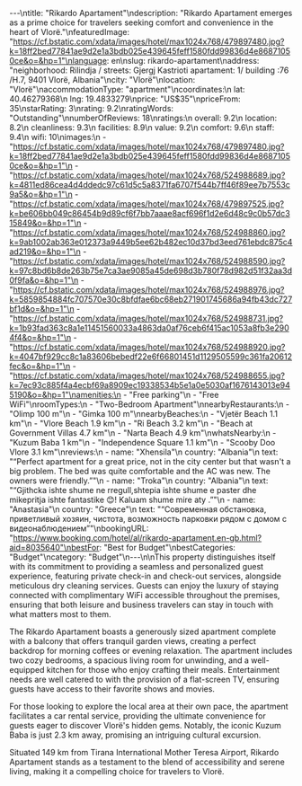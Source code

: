 ---\ntitle: "Rikardo Apartament"\ndescription: "Rikardo Apartament emerges as a prime choice for travelers seeking comfort and convenience in the heart of Vlorë."\nfeaturedImage: "https://cf.bstatic.com/xdata/images/hotel/max1024x768/479897480.jpg?k=18ff2bed77841ae9d2e1a3bdb025e439645feff1580fdd99836d4e86871050ce&o=&hp=1"\nlanguage: en\nslug: rikardo-apartament\naddress: "neighborhood: Rilindja / streets: Gjergj Kastrioti apartament: 1/ building :76 /H.7, 9401 Vlorë, Albania"\ncity: "Vlorë"\nlocation: "Vlorë"\naccommodationType: "apartment"\ncoordinates:\n  lat: 40.46279368\n  lng: 19.4833279\nprice: "US$35"\npriceFrom: 35\nstarRating: 3\nrating: 9.2\nratingWords: "Outstanding"\nnumberOfReviews: 18\nratings:\n  overall: 9.2\n  location: 8.2\n  cleanliness: 9.3\n  facilities: 8.9\n  value: 9.2\n  comfort: 9.6\n  staff: 9.4\n  wifi: 10\nimages:\n  - "https://cf.bstatic.com/xdata/images/hotel/max1024x768/479897480.jpg?k=18ff2bed77841ae9d2e1a3bdb025e439645feff1580fdd99836d4e86871050ce&o=&hp=1"\n  - "https://cf.bstatic.com/xdata/images/hotel/max1024x768/524988689.jpg?k=4811ed86cea4d4ddedc97c61d5c5a8371fa6707f544b7ff46f89ee7b7553c9a5&o=&hp=1"\n  - "https://cf.bstatic.com/xdata/images/hotel/max1024x768/479897525.jpg?k=be606bb049c86454b9d89cf6f7bb7aaae8acf696f1d2e6d48c9c0b57dc315849&o=&hp=1"\n  - "https://cf.bstatic.com/xdata/images/hotel/max1024x768/524988860.jpg?k=9ab1002ab363e012373a9449b5ee62b482ec10d37bd3eed761ebdc875c4ad219&o=&hp=1"\n  - "https://cf.bstatic.com/xdata/images/hotel/max1024x768/524988590.jpg?k=97c8bd6b8de263b75e7ca3ae9085a45de698d3b780f78d982d51f32aa3d0f9fa&o=&hp=1"\n  - "https://cf.bstatic.com/xdata/images/hotel/max1024x768/524988976.jpg?k=5859854884fc707570e30c8bfdfae6bc68eb271901745686a94fb43dc727bf1d&o=&hp=1"\n  - "https://cf.bstatic.com/xdata/images/hotel/max1024x768/524988731.jpg?k=1b93fad363c8a1e11451560033a4863da0af76ceb6f415ac1053a8fb3e2904f4&o=&hp=1"\n  - "https://cf.bstatic.com/xdata/images/hotel/max1024x768/524988920.jpg?k=4047bf929cc8c1a83606bebedf22e6f66801451d1129505599c361fa20612fec&o=&hp=1"\n  - "https://cf.bstatic.com/xdata/images/hotel/max1024x768/524988655.jpg?k=7ec93c885f4a4ecbf69a8909ec19338534b5e1a0e5030af1676143013e945190&o=&hp=1"\namenities:\n  - "Free parking"\n  - "Free WiFi"\nroomTypes:\n  - "Two-Bedroom Apartment"\nnearbyRestaurants:\n  - "Olimp 100 m"\n  - "Gimka 100 m"\nnearbyBeaches:\n  - "Vjetër Beach 1.1 km"\n  - "Vlore Beach 1.9 km"\n  - "Ri Beach 3.2 km"\n  - "Beach at Government Villas 4.7 km"\n  - "Narta Beach 4.9 km"\nwhatsNearby:\n  - "Kuzum Baba 1 km"\n  - "Independence Square 1.1 km"\n  - "Scooby Doo Vlore 3.1 km"\nreviews:\n  - name: "Xhensila"\n    country: "Albania"\n    text: "“Perfect apartment for a great price, not in the city center but that wasn't a big problem. The
bed was quite comfortable and the AC was new. The owners were friendly.”"\n  - name: "Troka"\n    country: "Albania"\n    text: "“Gjithcka ishte shume ne rregull,shtepia ishte shume e paster dhe mikepritja ishte fantastike 😊! Kaluam shume mire aty .”"\n  - name: "Anastasia"\n    country: "Greece"\n    text: "“Современная обстановка, приветливый хозяин, чистота, возможность парковки рядом с домом с видеонаблюдением”"\nbookingURL: "https://www.booking.com/hotel/al/rikardo-apartament.en-gb.html?aid=8035640"\nbestFor: "Best for Budget"\nbestCategories: "Budget"\ncategory: "Budget"\n---\n\nThis property distinguishes itself with its commitment to providing a seamless and personalized guest experience, featuring private check-in and check-out services, alongside meticulous dry cleaning services. Guests can enjoy the luxury of staying connected with complimentary WiFi accessible throughout the premises, ensuring that both leisure and business travelers can stay in touch with what matters most to them.

The Rikardo Apartament boasts a generously sized apartment complete with a balcony that offers tranquil garden views, creating a perfect backdrop for morning coffees or evening relaxation. The apartment includes two cozy bedrooms, a spacious living room for unwinding, and a well-equipped kitchen for those who enjoy crafting their meals. Entertainment needs are well catered to with the provision of a flat-screen TV, ensuring guests have access to their favorite shows and movies.

For those looking to explore the local area at their own pace, the apartment facilitates a car rental service, providing the ultimate convenience for guests eager to discover Vlorë's hidden gems. Notably, the iconic Kuzum Baba is just 2.3 km away, promising an intriguing cultural excursion.

Situated 149 km from Tirana International Mother Teresa Airport, Rikardo Apartament stands as a testament to the blend of accessibility and serene living, making it a compelling choice for travelers to Vlorë.